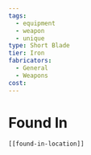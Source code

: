 ```yaml
---
tags:
  - equipment
  - weapon
  - unique
type: Short Blade
tier: Iron
fabricators:
  - General
  - Weapons
cost:
---
```

# Found In
```meta-bind-embed
[[found-in-location]]
```